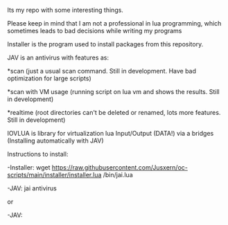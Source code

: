 
Its my repo with some interesting things.

Please keep in mind that I am not a professional in lua programming, which sometimes leads to bad decisions while writing my programs


Installer is the program used to install packages from this repository.

JAV is an antivirus with features as:


*scan (just a usual scan command. Still in development. Have bad optimization for large scripts)

*scan with VM usage (running script on lua vm and shows the results. Still in development)

*realtime (root directories can't be deleted or renamed, lots more features. Still in development)


IOVLUA is library for virtualization lua Input/Output (DATA!) via a bridges (Installing automatically with JAV)


Instructions to install:

-Installer:   wget https://raw.githubusercontent.com/Jusxern/oc-scripts/main/installer/installer.lua /bin/jai.lua

-JAV: jai antivirus

or

-JAV: 
